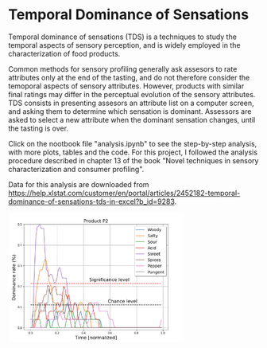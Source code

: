 # Temporal Dominance of Sensations

Temporal dominance of sensations (TDS) is a techniques to study the temporal aspects of sensory perception, and is widely employed in the characterization of food products.

Common methods for sensory profiling generally ask assesors to rate attributes only at the end of the tasting, and do not therefore consider the temoporal aspects of sensory attributes. However, products with similar final ratings may differ in the perceptual evolution of the sensory attributes. TDS consists in presenting assesors an attribute list on a computer screen, and asking them to determine which sensation is dominant. Assessors are asked to select a new attribute when the dominant sensation changes, until the tasting is over.

Click on the nootbook file "analysis.ipynb" to see the step-by-step analysis, with more plots, tables and the code. For this project, I followed the analysis procedure described in chapter 13 of the book "Novel techniques in sensory characterization and consumer profiling".

Data for this analysis are downloaded from https://help.xlstat.com/customer/en/portal/articles/2452182-temporal-dominance-of-sensations-tds-in-excel?b_id=9283. 

<img align="left" width="70%" height="70%" src="result.png"><br/>
